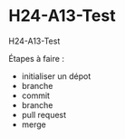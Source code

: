 # H24-A13-Test
H24-A13-Test


Étapes à faire :
- initialiser un dépot
- branche
- commit
- branche
- pull request
- merge
